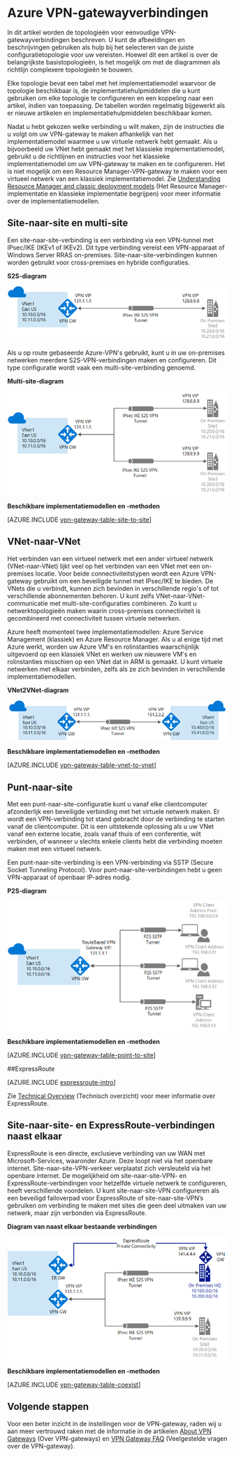 <properties 
   pageTitle="Topologieën voor VPN-gatewayverbindingen | Microsoft Azure"
   description="Bekijk de topologieën voor VPN-gatewayverbindingen en de beschikbare configuratiehulpmiddelen en implementatiemodellen."
   services="vpn-gateway"
   documentationCenter="na"
   authors="cherylmc"
   manager="carmonm"
   editor=""
   tags="azure-resource-manager,azure-service-management"/>
<tags 
   ms.service="vpn-gateway"
   ms.devlang="na"
   ms.topic="get-started-article"
   ms.tgt_pltfrm="na"
   ms.workload="infrastructure-services"
   ms.date="07/19/2016"
   ms.author="cherylmc" />

# Azure VPN-gatewayverbindingen

In dit artikel worden de topologieën voor eenvoudige VPN-gatewayverbindingen beschreven. U kunt de afbeeldingen en beschrijvingen gebruiken als hulp bij het selecteren van de juiste configuratietopologie voor uw vereisten. Hoewel dit een artikel is over de belangrijkste basistopologieën, is het mogelijk om met de diagrammen als richtlijn complexere topologieën te bouwen.

Elke topologie bevat een tabel met het implementatiemodel waarvoor de topologie beschikbaar is, de implementatiehulpmiddelen die u kunt gebruiken om elke topologie te configureren en een koppeling naar een artikel, indien van toepassing. De tabellen worden regelmatig bijgewerkt als er nieuwe artikelen en implementatiehulpmiddelen beschikbaar komen.

Nadat u hebt gekozen welke verbinding u wilt maken, zijn de instructies die u volgt om uw VPN-gateway te maken afhankelijk van het implementatiemodel waarmee u uw virtuele netwerk hebt gemaakt. Als u bijvoorbeeld uw VNet hebt gemaakt met het klassieke implementatiemodel, gebruikt u de richtlijnen en instructies voor het klassieke implementatiemodel om uw VPN-gateway te maken en te configureren. Het is niet mogelijk om een Resource Manager-VPN-gateway te maken voor een virtueel netwerk van een klassiek implementatiemodel. Zie [Understanding Resource Manager and classic deployment models](../resource-manager-deployment-model.md) (Het Resource Manager-implementatie en klassieke implementatie begrijpen) voor meer informatie over de implementatiemodellen.

## Site-naar-site en multi-site

Een site-naar-site-verbinding is een verbinding via een VPN-tunnel met IPsec/IKE (IKEv1 of IKEv2). Dit type verbinding vereist een VPN-apparaat of Windows Server RRAS on-premises. Site-naar-site-verbindingen kunnen worden gebruikt voor cross-premises en hybride configuraties.   


**S2S-diagram**

![S2S-verbinding](./media/vpn-gateway-topology/site2site.png "site-to-site")

Als u op route gebaseerde Azure-VPN's gebruikt, kunt u in uw on-premises netwerken meerdere S2S-VPN-verbindingen maken en configureren. Dit type configuratie wordt vaak een multi-site-verbinding genoemd.
 

**Multi-site-diagram**

![Multi-site-verbinding](./media/vpn-gateway-topology/multisite.png "multi-site")


**Beschikbare implementatiemodellen en -methoden**

[AZURE.INCLUDE [vpn-gateway-table-site-to-site](../../includes/vpn-gateway-table-site-to-site-include.md)] 

## VNet-naar-VNet

Het verbinden van een virtueel netwerk met een ander virtueel netwerk (VNet-naar-VNet) lijkt veel op het verbinden van een VNet met een on-premises locatie. Voor beide connectiviteitstypen wordt een Azure VPN-gateway gebruikt om een beveiligde tunnel met IPsec/IKE te bieden. De VNets die u verbindt, kunnen zich bevinden in verschillende regio's of tot verschillende abonnementen behoren. U kunt zelfs VNet-naar-VNet-communicatie met multi-site-configuraties combineren. Zo kunt u netwerktopologieën maken waarin cross-premises connectiviteit is gecombineerd met connectiviteit tussen virtuele netwerken.

Azure heeft momenteel twee implementatiemodellen: Azure Service Management (klassiek) en Azure Resource Manager. Als u al enige tijd met Azure werkt, worden uw Azure VM's en rolinstanties waarschijnlijk uitgevoerd op een klassiek VNet en werken uw nieuwere VM's en rolinstanties misschien op een VNet dat in ARM is gemaakt. U kunt virtuele netwerken met elkaar verbinden, zelfs als ze zich bevinden in verschillende implementatiemodellen.


**VNet2VNet-diagram**

![VNet-naar-VNet-verbinding](./media/vpn-gateway-topology/vnet2vnet.png "vnet-to-vnet")


**Beschikbare implementatiemodellen en -methoden**

[AZURE.INCLUDE [vpn-gateway-table-vnet-to-vnet](../../includes/vpn-gateway-table-vnet-to-vnet-include.md)] 


## Punt-naar-site

Met een punt-naar-site-configuratie kunt u vanaf elke clientcomputer afzonderlijk een beveiligde verbinding met het virtuele netwerk maken. Er wordt een VPN-verbinding tot stand gebracht door de verbinding te starten vanaf de clientcomputer. Dit is een uitstekende oplossing als u uw VNet vanaf een externe locatie, zoals vanaf thuis of een conferentie, wilt verbinden, of wanneer u slechts enkele clients hebt die verbinding moeten maken met een virtueel netwerk. 

Een punt-naar-site-verbinding is een VPN-verbinding via SSTP (Secure Socket Tunneling Protocol). Voor punt-naar-site-verbindingen hebt u geen VPN-apparaat of openbaar IP-adres nodig. 

**P2S-diagram**

![Punt-naar-site-verbinding](./media/vpn-gateway-topology/point2site.png "point-to-site")

**Beschikbare implementatiemodellen en -methoden**

[AZURE.INCLUDE [vpn-gateway-table-point-to-site](../../includes/vpn-gateway-table-point-to-site-include.md)] 


##ExpressRoute

[AZURE.INCLUDE [expressroute-intro](../../includes/expressroute-intro-include.md)]

Zie [Technical Overview](../expressroute/expressroute-introduction.md) (Technisch overzicht) voor meer informatie over ExpressRoute.



## Site-naar-site- en ExpressRoute-verbindingen naast elkaar

ExpressRoute is een directe, exclusieve verbinding van uw WAN met Microsoft-Services, waaronder Azure. Deze loopt niet via het openbare internet. Site-naar-site-VPN-verkeer verplaatst zich versleuteld via het openbare internet. De mogelijkheid om site-naar-site-VPN- en ExpressRoute-verbindingen voor hetzelfde virtuele netwerk te configureren, heeft verschillende voordelen. U kunt site-naar-site-VPN configureren als een beveiligd failoverpad voor ExpressRoute of site-naar-site-VPN’s gebruiken om verbinding te maken met sites die geen deel uitmaken van uw netwerk, maar zijn verbonden via ExpressRoute. 


**Diagram van naast elkaar bestaande verbindingen**

![Naast elkaar bestaande verbinding](./media/vpn-gateway-topology/expressroutes2s.png "expressroute-site2site")


**Beschikbare implementatiemodellen en -methoden**

[AZURE.INCLUDE [vpn-gateway-table-coexist](../../includes/vpn-gateway-table-coexist-include.md)] 




## Volgende stappen

Voor een beter inzicht in de instellingen voor de VPN-gateway, raden wij u aan meer vertrouwd raken met de informatie in de artikelen [About VPN Gateways](vpn-gateway-about-vpngateways.md) (Over VPN-gateways) en [VPN Gateway FAQ](vpn-gateway-vpn-faq.md) (Veelgestelde vragen over de VPN-gateway).





 



<!--HONumber=ago16_HO4-->



